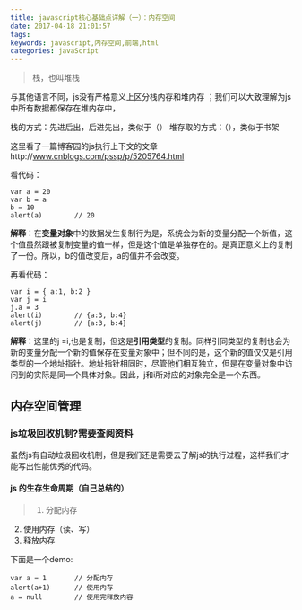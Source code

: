 ```yaml
---
title: javascript核心基础点详解（一）：内存空间
date: 2017-04-18 21:01:57
tags:
keywords: javascript,内存空间,前端,html
categories: javaScript
---
```

> 栈，也叫堆栈

与其他语言不同，js没有严格意义上区分栈内存和堆内存 ；我们可以大致理解为js中所有数据都保存在堆内存中，

栈的方式：先进后出，后进先出，类似于（）
堆存取的方式：（），类似于书架

这里看了一篇博客园的js执行上下文的文章http://www.cnblogs.com/pssp/p/5205764.html


看代码：
```
var a = 20
var b = a
b = 10
alert(a)		// 20
```
**解释**：在**变量对象**中的数据发生复制行为是，系统会为新的变量分配一个新值，这个值虽然跟被复制变量的值一样，但是这个值是单独存在的。是真正意义上的复制了一份。所以，b的值改变后，a的值并不会改变。


再看代码：
```
var i = { a:1, b:2 }
var j = i
j.a = 3
alert(i)		// {a:3, b:4}
alert(j)		// {a:3, b:4}
```
**解释**：这里的j =i,也是复制，但这是**引用类型**的复制。同样引同类型的复制也会为新的变量分配一个新的值保存在变量对象中；但不同的是，这个新的值仅仅是引用类型的一个地址指针。地址指针相同时，尽管他们相互独立，但是在变量对象中访问到的实际是同一个具体对象。因此，j和i所对应的对象完全是一个东西。
## 内存空间管理
### js垃圾回收机制?需要查阅资料

虽然js有自动垃圾回收机制，但是我们还是需要去了解js的执行过程，这样我们才能写出性能优秀的代码。
#### js 的生存生命周期（自己总结的）
> 1. 分配内存
2. 使用内存（读、写）
3.  释放内存

下面是一个demo:
```
var a = 1		// 分配内存
alert(a+1)		// 使用内存
a = null		// 使用完释放内容
```
